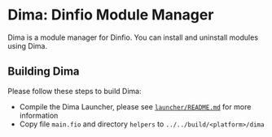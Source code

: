 # Dima: Dinfio Module Manager

Dima is a module manager for Dinfio. You can install and uninstall modules using Dima.

## Building Dima

Please follow these steps to build Dima:

- Compile the Dima Launcher, please see [`launcher/README.md`](launcher/README.md) for more information
- Copy file `main.fio` and directory `helpers` to `../../build/<platform>/dima`